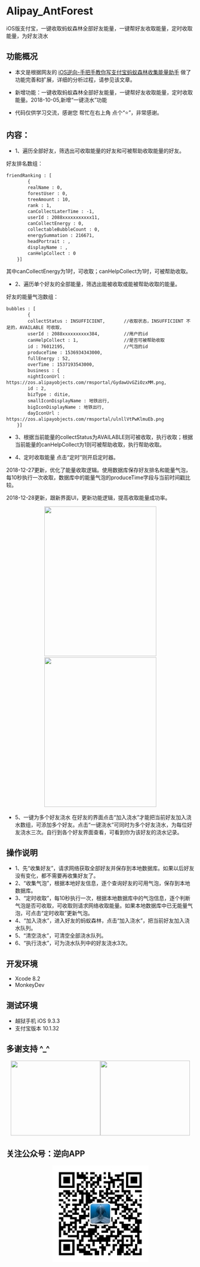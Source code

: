 # Alipay_AntForest
iOS版支付宝，一键收取蚂蚁森林全部好友能量，一键帮好友收取能量，定时收取能量，为好友浇水

## 功能概况
- 本文是根据网友的 [iOS逆向-手把手教你写支付宝蚂蚁森林收集能量助手](https://blog.csdn.net/kissing_huo/article/details/78548942?locationNum=8) 做了功能完善和扩展，详细的分析过程，请参见该文章。

- 新增功能：一键收取蚂蚁森林全部好友能量，一键帮好友收取能量，定时收取能量。2018-10-05,新增“一键浇水”功能

- 代码仅供学习交流，感谢您 帮忙在右上角 点个“⭐️”，非常感谢。


## 内容：

- 1、遍历全部好友，筛选出可收取能量的好友和可被帮助收取能量的好友。

好友排名数组：
```
friendRanking : [
		{
		realName : 0,
		forestUser : 0,
		treeAmount : 10,
		rank : 1,
		canCollectLaterTime : -1,
		userId : 2088xxxxxxxxxxx11,
		canCollectEnergy : 0,
		collectableBubbleCount : 0,
		energySummation : 216671,
		headPortrait : ,
		displayName : ,
		canHelpCollect : 0
	}]
```
其中canCollectEnergy为1时，可收取；canHelpCollect为1时，可被帮助收取。


- 2、遍历单个好友的全部能量，筛选出能被收取或能被帮助收取的能量。

好友的能量气泡数组：
```
bubbles : [
		{
		collectStatus : INSUFFICIENT,		//收取状态，INSUFFICIENT 不足的，AVAILABLE 可收取，
		userId : 2088xxxxxxxxxx384,			//用户的id
		canHelpCollect : 1,					//是否可被帮助收取
		id : 76012195,						//气泡的id
		produceTime : 1536934343000,
		fullEnergy : 52,
		overTime : 1537193543000,
		business : {
		nightIconUrl : https://zos.alipayobjects.com/rmsportal/GydawUvGZiOzxMM.png,
		id : 2,
		bizType : ditie,
		smallIconDisplayName : 地铁出行,
		bigIconDisplayName : 地铁出行,
		dayIconUrl : https://zos.alipayobjects.com/rmsportal/ulnllVtPwKlmuEb.png
	}]
```




- 3、根据当前能量的collectStatus为AVAILABLE则可被收取，执行收取；根据当前能量的canHelpCollect为1则可被帮助收取，执行帮助收取。


- 4、定时收取能量
点击“定时”则开启定时器。

2018-12-27更新，优化了能量收取逻辑。使用数据库保存好友排名和能量气泡，每10秒执行一次收取，数据库中的能量气泡的produceTime字段与当前时间戳比较。

2018-12-28更新，跟新界面UI，更新功能逻辑，提高收取能量成功率。
<div align=center><img width="300" height="400" src="./images/10timer2@2x.png"/></div>

<div align=center><img width="300" height="400" src="./images/record@2x.png"/></div>



- 5、一键为多个好友浇水
在好友的界面点击“加入浇水”才能把当前好友加入浇水数组，可添加多个好友。点击“一键浇水”可同时为多个好友浇水，为每位好友浇水三次。自行到各个好友界面查看，可看到你为该好友的浇水记录。

## 操作说明
- 1、先“收集好友”，请求网络获取全部好友并保存到本地数据库。如果以后好友没有变化，都不需要再收集好友了。
- 2、“收集气泡”，根据本地好友信息，逐个查询好友的可用气泡，保存到本地数据库。
- 3、“定时收取”，每10秒执行一次，根据本地数据库中的气泡信息，逐个判断气泡是否可收取，可收取则请求网络收取能量。如果本地数据库中已无能量气泡，可点击“定时收取”更新气泡。
- 4、“加入浇水”，进入好友的蚂蚁森林，点击“加入浇水”，把当前好友加入浇水队列。
- 5、“清空浇水”，可清空全部浇水队列。
- 6、“执行浇水”，可为浇水队列中的好友浇水3次。

## 开发环境
- Xcode 8.2
- MonkeyDev

## 测试环境
- 越狱手机 iOS 9.3.3
- 支付宝版本 10.1.32


## 多谢支持 ^_^
<div align=center><img width="240" height="200" src="./images/zhifubao@2x.png"/><t/><img width="240" height="200" src="./images/wechatpay@2x.png"/></div>

## 关注公众号：逆向APP
<div align=center><img width="258" height="258" src="./images/qrcode_gongzhonghao.jpg"/>


